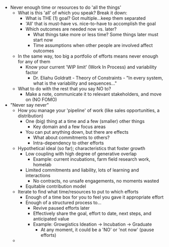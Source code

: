 
* Never enough time or resources to do 'all the things'
	* What is this 'all' of which you speak? Break it down:
		* What is THE (1) goal? Got multiple...keep them separated
		* 'All' that is must-have vs. nice-to-have to accomplish the goal
		* Which outcomes are needed now vs. later?
			* What things take more or less time? Some things later must start now
			* Time assumptions when other people are involved affect outcomes
	* In the same way, too big a portfolio of efforts means never enough for any of them
		* Know your current 'WIP limit' (Work In Process) and variability factor
			* Dr. Eliahu Goldratt - Theory of Constraints - "In every system, what is the variability and sequences..."
	* What to do with the rest that you say NO to?
		* Make a note, communicate it to relevant stakeholders, and move on (NO FOMO)
* "Never say never"
	* How you manage your 'pipeline' of work (like sales opportunities, a distribution)
		* One (big) thing at a time and a few (smaller) other things
			* Key domain and a few focus areas
		* You can put anything down, but there are effects
			* What about commitments to others?
			* Intra-dependency to other efforts
	* Hypothetical ideal (so far); characteristics that foster growth
		* Low coupling with high degree of generative overlap
			* Example: current incubations, farm field research work, homelab
		* Limited commitments and liability, lots of learning and interactions
			* No contracts, no unsafe engagements, no moments wasted
		* Equitable contribution model
	* Iterate to find what time/resources to put to which efforts
		* Enough of a time box for you to feel you gave it appropriate effort
		* Enough of a structured process to...
			* Revive paused efforts later
			* Effectively share the goal, effort to date, next steps, and anticipated value
			* Example: Growgistics Ideation -> Incubation -> Graduate
				* At any moment, it could be a 'NO' or 'not now' (pause efforts)
	* 
